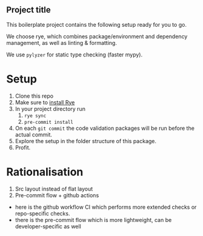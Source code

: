 ## Project title

This boilerplate project contains the following setup ready for you to go. 

We choose rye, which combines package/environment and dependency management, as well as linting & formatting. 

We use `pylyzer` for static type checking (faster mypy).

# Setup

1. Clone this repo
2. Make sure to [install Rye](https://rye.astral.sh/guide/installation/)
3. In your project directory run
   1. `rye sync`
   2. `pre-commit install`
4. On each `git commit` the code validation packages will be run before the actual commit.
5. Explore the setup in the folder structure of this package.
6. Profit.

# Rationalisation

1. Src layout instead of flat layout
2. Pre-commit flow + github actions
 * here is the github workflow CI which performs more extended checks or repo-specific checks.
 * there is the pre-commit flow which is more lightweight, can be developer-specific as well

